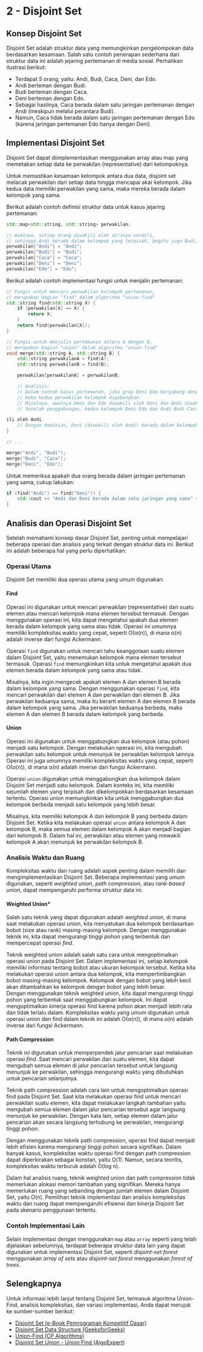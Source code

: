 # 2 - Disjoint Set

## Konsep Disjoint Set

Disjoint Set adalah struktur data yang memungkinkan pengelompokan data berdasarkan kesamaan. Salah satu contoh penerapan sederhana dari struktur data ini adalah jejaring pertemanan di media sosial. Perhatikan ilustrasi berikut:

- Terdapat 5 orang, yaitu: Andi, Budi, Caca, Deni, dan Edo.
- Andi berteman dengan Budi.
- Budi berteman dengan Caca.
- Deni berteman dengan Edo.
- Sebagai hasilnya, Caca berada dalam satu jaringan pertemanan dengan Andi (meskipun melalui perantara Budi).
- Namun, Caca tidak berada dalam satu jaringan pertemanan dengan Edo (karena jaringan pertemanan Edo hanya dengan Deni).

## Implementasi Disjoint Set

Disjoint Set dapat diimplementasikan menggunakan array atau map yang memetakan setiap data ke perwakilan (representative) dari kelompoknya.

Untuk memastikan kesamaan kelompok antara dua data, disjoint set melacak perwakilan dari setiap data hingga mencapai akar kelompok. Jika kedua data memiliki perwakilan yang sama, maka mereka berada dalam kelompok yang sama.

Berikut adalah contoh definisi struktur data untuk kasus jejaring pertemanan:

```c++
std::map<std::string, std::string> perwakilan;

// Awalnya, setiap orang diwakili oleh dirinya sendiri,
// sehingga Andi berada dalam kelompok yang terpisah, begitu juga Budi, dan seterusnya
perwakilan["Andi"] = "Andi";
perwakilan["Budi"] = "Budi";
perwakilan["Caca"] = "Caca";
perwakilan["Deni"] = "Deni";
perwakilan["Edo"] = "Edo";
```

Berikut adalah contoh implementasi fungsi untuk menjalin pertemanan:

```c++
// Fungsi untuk mencari perwakilan kelompok pertemanan,
// merupakan bagian "find" dalam algoritma "union-find"
std::string find(std::string X) {
    if (perwakilan[X] == X) {
        return X;
    }
    return find(perwakilan[X]);
}

// Fungsi untuk menjalin pertemanan antara A dengan B,
// merupakan bagian "union" dalam algoritma "union-find"
void merge(std::string A, std::string B) {
    std::string perwakilanA = find(A);
    std::string perwakilanB = find(B);

    perwakilan[perwakilanA] = perwakilanB;

    // Analisis:
    // Dalam contoh kasus pertemanan, jika grup Deni-Edo bergabung dengan grup Andi-Budi-Caca,
    // maka kedua perwakilan kelompok digabungkan.
    // Misalnya, awalnya Deni dan Edo diwakili oleh Deni dan Andi diwakili oleh dirinya sendiri.
    // Setelah penggabungan, kedua kelompok Deni-Edo dan Andi-Budi-Caca akan diwak

ili oleh Andi.
    // Dengan demikian, Deni (diwakili oleh Andi) berada dalam kelompok yang sama dengan Budi (juga diwakili oleh Andi).
}

// ...

merge("Andi", "Budi");
merge("Budi", "Caca");
merge("Deni", "Edo");
```

Untuk memeriksa apakah dua orang berada dalam jaringan pertemanan yang sama, cukup lakukan:

```c++
if (find("Andi") == find("Deni")) {
    std::cout << "Andi dan Deni berada dalam satu jaringan yang sama" << std::endl;
}
```

## Analisis dan Operasi Disjoint Set

Setelah memahami konsep dasar Disjoint Set, penting untuk mempelajari beberapa operasi dan analisis yang terkait dengan struktur data ini. Berikut ini adalah beberapa hal yang perlu diperhatikan:

### Operasi Utama

Disjoint Set memiliki dua operasi utama yang umum digunakan:

#### Find
Operasi ini digunakan untuk mencari perwakilan (representative) dari suatu elemen atau mencari kelompok mana elemen tersebut termasuk. Dengan menggunakan operasi ini, kita dapat mengetahui apakah dua elemen berada dalam kelompok yang sama atau tidak. Operasi ini umumnya memiliki kompleksitas waktu yang cepat, seperti O(α(n)), di mana α(n) adalah inverse dari fungsi Ackermann.  

Operasi `find` digunakan untuk mencari tahu keanggotaan suatu elemen dalam Disjoint Set, yaitu menemukan kelompok mana elemen tersebut termasuk. Operasi `find` memungkinkan kita untuk mengetahui apakah dua elemen berada dalam kelompok yang sama atau tidak.  

Misalnya, kita ingin mengecek apakah elemen A dan elemen B berada dalam kelompok yang sama. Dengan menggunakan operasi `find`, kita mencari perwakilan dari elemen A dan perwakilan dari elemen B. Jika perwakilan keduanya sama, maka itu berarti elemen A dan elemen B berada dalam kelompok yang sama. Jika perwakilan keduanya berbeda, maka elemen A dan elemen B berada dalam kelompok yang berbeda.

#### Union
Operasi ini digunakan untuk menggabungkan dua kelompok (atau pohon) menjadi satu kelompok. Dengan melakukan operasi ini, kita mengubah perwakilan satu kelompok untuk menunjuk ke perwakilan kelompok lainnya. Operasi ini juga umumnya memiliki kompleksitas waktu yang cepat, seperti O(α(n)), di mana α(n) adalah inverse dari fungsi Ackermann.  

Operasi `union` digunakan untuk menggabungkan dua kelompok dalam Disjoint Set menjadi satu kelompok. Dalam konteks ini, kita memiliki sejumlah elemen yang terpisah dan dikelompokkan berdasarkan kesamaan tertentu. Operasi union memungkinkan kita untuk menggabungkan dua kelompok berbeda menjadi satu kelompok yang lebih besar.  

Misalnya, kita memiliki kelompok A dan kelompok B yang berbeda dalam Disjoint Set. Ketika kita melakukan operasi `union` antara kelompok A dan kelompok B, maka semua elemen dalam kelompok A akan menjadi bagian dari kelompok B. Dalam hal ini, perwakilan atau elemen yang mewakili kelompok A akan menunjuk ke perwakilan kelompok B.

### Analisis Waktu dan Ruang

Kompleksitas waktu dan ruang adalah aspek penting dalam memilih dan mengimplementasikan Disjoint Set. Beberapa implementasi yang umum digunakan, seperti *weighted union*, *path compression*, atau *rank-based union*, dapat mempengaruhi performa struktur data ini. 

#### Weighted Union*
Salah satu teknik yang dapat digunakan adalah *weighted union*, di mana saat melakukan operasi *union*, kita menyatukan dua kelompok berdasarkan bobot (size atau rank) masing-masing kelompok. Dengan menggunakan teknik ini, kita dapat mengurangi tinggi pohon yang terbentuk dan mempercepat operasi *find*.  

Teknik weighted union adalah salah satu cara untuk mengoptimalkan operasi union pada Disjoint Set. Dalam implementasi ini, setiap kelompok memiliki informasi tentang bobot atau ukuran kelompok tersebut. Ketika kita melakukan operasi union antara dua kelompok, kita mempertimbangkan bobot masing-masing kelompok. Kelompok dengan bobot yang lebih kecil akan ditambahkan ke kelompok dengan bobot yang lebih besar.  
Dengan menggunakan teknik weighted union, kita dapat mengurangi tinggi pohon yang terbentuk saat menggabungkan kelompok. Ini dapat mengoptimalkan kinerja operasi find karena pohon akan menjadi lebih rata dan tidak terlalu dalam. Kompleksitas waktu yang umum digunakan untuk operasi union dan find dalam teknik ini adalah O(α(n)), di mana α(n) adalah inverse dari fungsi Ackermann.

#### Path Compression
Teknik ini digunakan untuk memperpendek jalur pencarian saat melakukan operasi *find*. Saat mencari perwakilan dari suatu elemen, kita dapat mengubah semua elemen di jalur pencarian tersebut untuk langsung menunjuk ke perwakilan, sehingga mengurangi waktu yang dibutuhkan untuk pencarian selanjutnya.  

Teknik path compression adalah cara lain untuk mengoptimalkan operasi find pada Disjoint Set. Saat kita melakukan operasi find untuk mencari perwakilan suatu elemen, kita dapat melakukan langkah tambahan yaitu mengubah semua elemen dalam jalur pencarian tersebut agar langsung menunjuk ke perwakilan. Dengan kata lain, setiap elemen dalam jalur pencarian akan secara langsung terhubung ke perwakilan, mengurangi tinggi pohon.  

Dengan menggunakan teknik path compression, operasi find dapat menjadi lebih efisien karena mengurangi tinggi pohon secara signifikan. Dalam banyak kasus, kompleksitas waktu operasi find dengan path compression dapat diperkirakan sebagai konstan, yaitu O(1). Namun, secara teoritis, kompleksitas waktu terburuk adalah O(log n).

Dalam hal analisis ruang, teknik weighted union dan path compression tidak memerlukan alokasi memori tambahan yang signifikan. Mereka hanya memerlukan ruang yang sebanding dengan jumlah elemen dalam Disjoint Set, yaitu O(n). Pemilihan teknik implementasi dan analisis kompleksitas waktu dan ruang dapat mempengaruhi efisiensi dan kinerja Disjoint Set pada skenario penggunaan tertentu.

### Contoh Implementasi Lain

Selain implementasi dengan menggunakan `map` atau `array` seperti yang telah dijelaskan sebelumnya, terdapat beberapa struktur data lain yang dapat digunakan untuk implementasi Disjoint Set, seperti *disjoint-set forest* menggunakan *array of sets* atau *disjoint-set forest* menggunakan *forest of trees*.

## Selengkapnya

Untuk informasi lebih lanjut tentang Disjoint Set, termasuk algoritma Union-Find, analisis kompleksitas, dan variasi implementasi, Anda dapat merujuk ke sumber-sumber berikut:

- [Disjoint Set (e-Book Pemrograman Kompetitif Dasar)](https://ksn.toki.id/data/pemrograman-kompetitif-dasar.pdf)
- [Disjoint Set Data Structure (GeeksforGeeks)](https://www.geeksforgeeks.org/disjoint-set-data-structures/)
- [Union-Find (CP Algorithms)](https://cp-algorithms.com/data_structures/disjoint_set_union.html)
- [Disjoint Set Union - Union Find (AlgoExpert)](https://www.algoexpert.io/data-structures/disjoint-set-union)
